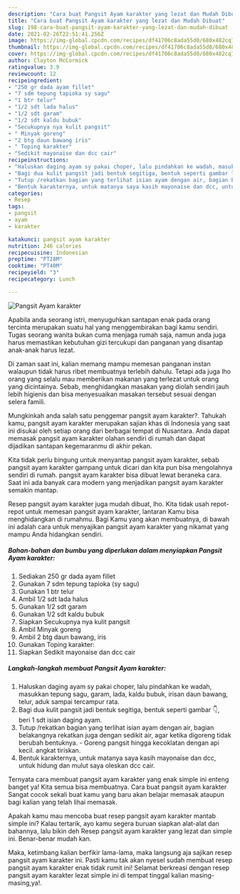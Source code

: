 ```yaml
---
description: "Cara buat Pangsit Ayam karakter yang lezat dan Mudah Dibuat"
title: "Cara buat Pangsit Ayam karakter yang lezat dan Mudah Dibuat"
slug: 198-cara-buat-pangsit-ayam-karakter-yang-lezat-dan-mudah-dibuat
date: 2021-02-26T22:51:41.256Z
image: https://img-global.cpcdn.com/recipes/df41706c8ada55d0/680x482cq70/pangsit-ayam-karakter-foto-resep-utama.jpg
thumbnail: https://img-global.cpcdn.com/recipes/df41706c8ada55d0/680x482cq70/pangsit-ayam-karakter-foto-resep-utama.jpg
cover: https://img-global.cpcdn.com/recipes/df41706c8ada55d0/680x482cq70/pangsit-ayam-karakter-foto-resep-utama.jpg
author: Clayton McCormick
ratingvalue: 3.9
reviewcount: 12
recipeingredient:
- "250 gr dada ayam fillet"
- "7 sdm tepung tapioka sy sagu"
- "1 btr telur"
- "1/2 sdt lada halus"
- "1/2 sdt garam"
- "1/2 sdt kaldu bubuk"
- "Secukupnya nya kulit pangsit"
- " Minyak goreng"
- "2 btg daun bawang iris"
- " Toping karakter"
- "Sedikit mayonaise dan dcc cair"
recipeinstructions:
- "Haluskan daging ayam sy pakai choper, lalu pindahkan ke wadah, masukkan tepung sagu, garam, lada, kaldu bubuk, irisan daun bawang, telur, aduk sampai tercampur rata."
- "Bagi dua kulit pangsit jadi bentuk segitiga, bentuk seperti gambar 👇, beri 1 sdt isian daging ayam."
- "Tutup /rekatkan bagian yang terlihat isian ayam dengan air, bagian belakangnya rekatkan juga dengan sedikit air, agar ketika digoreng tidak berubah bentuknya.  Goreng pangsit hingga kecoklatan dengan api kecil. angkat tiriskan."
- "Bentuk karakternya, untuk matanya saya kasih mayonaise dan dcc, untuk hidung dan mulut saya oleskan dcc cair."
categories:
- Resep
tags:
- pangsit
- ayam
- karakter

katakunci: pangsit ayam karakter 
nutrition: 246 calories
recipecuisine: Indonesian
preptime: "PT28M"
cooktime: "PT40M"
recipeyield: "3"
recipecategory: Lunch

---
```



![Pangsit Ayam karakter](https://img-global.cpcdn.com/recipes/df41706c8ada55d0/680x482cq70/pangsit-ayam-karakter-foto-resep-utama.jpg)

Apabila anda seorang istri, menyuguhkan santapan enak pada orang tercinta merupakan suatu hal yang menggembirakan bagi kamu sendiri. Tugas seorang  wanita bukan cuma menjaga rumah saja, namun anda juga harus memastikan kebutuhan gizi tercukupi dan panganan yang disantap anak-anak harus lezat.

Di zaman  saat ini, kalian memang mampu memesan panganan instan walaupun tidak harus ribet membuatnya terlebih dahulu. Tetapi ada juga lho orang yang selalu mau memberikan makanan yang terlezat untuk orang yang dicintainya. Sebab, menghidangkan masakan yang diolah sendiri jauh lebih higienis dan bisa menyesuaikan masakan tersebut sesuai dengan selera famili. 



Mungkinkah anda salah satu penggemar pangsit ayam karakter?. Tahukah kamu, pangsit ayam karakter merupakan sajian khas di Indonesia yang saat ini disukai oleh setiap orang dari berbagai tempat di Nusantara. Anda dapat memasak pangsit ayam karakter olahan sendiri di rumah dan dapat dijadikan santapan kegemaranmu di akhir pekan.

Kita tidak perlu bingung untuk menyantap pangsit ayam karakter, sebab pangsit ayam karakter gampang untuk dicari dan kita pun bisa mengolahnya sendiri di rumah. pangsit ayam karakter bisa dibuat lewat beraneka cara. Saat ini ada banyak cara modern yang menjadikan pangsit ayam karakter semakin mantap.

Resep pangsit ayam karakter juga mudah dibuat, lho. Kita tidak usah repot-repot untuk memesan pangsit ayam karakter, lantaran Kamu bisa menghidangkan di rumahmu. Bagi Kamu yang akan membuatnya, di bawah ini adalah cara untuk menyajikan pangsit ayam karakter yang nikamat yang mampu Anda hidangkan sendiri.

<!--inarticleads1-->

##### Bahan-bahan dan bumbu yang diperlukan dalam menyiapkan Pangsit Ayam karakter:

1. Sediakan 250 gr dada ayam fillet
1. Gunakan 7 sdm tepung tapioka (sy sagu)
1. Gunakan 1 btr telur
1. Ambil 1/2 sdt lada halus
1. Gunakan 1/2 sdt garam
1. Gunakan 1/2 sdt kaldu bubuk
1. Siapkan Secukupnya nya kulit pangsit
1. Ambil  Minyak goreng
1. Ambil 2 btg daun bawang, iris
1. Gunakan  Toping karakter:
1. Siapkan Sedikit mayonaise dan dcc cair




<!--inarticleads2-->

##### Langkah-langkah membuat Pangsit Ayam karakter:

1. Haluskan daging ayam sy pakai choper, lalu pindahkan ke wadah, masukkan tepung sagu, garam, lada, kaldu bubuk, irisan daun bawang, telur, aduk sampai tercampur rata.
1. Bagi dua kulit pangsit jadi bentuk segitiga, bentuk seperti gambar 👇, beri 1 sdt isian daging ayam.
1. Tutup /rekatkan bagian yang terlihat isian ayam dengan air, bagian belakangnya rekatkan juga dengan sedikit air, agar ketika digoreng tidak berubah bentuknya.  - Goreng pangsit hingga kecoklatan dengan api kecil. angkat tiriskan.
1. Bentuk karakternya, untuk matanya saya kasih mayonaise dan dcc, untuk hidung dan mulut saya oleskan dcc cair.




Ternyata cara membuat pangsit ayam karakter yang enak simple ini enteng banget ya! Kita semua bisa membuatnya. Cara buat pangsit ayam karakter Sangat cocok sekali buat kamu yang baru akan belajar memasak ataupun bagi kalian yang telah lihai memasak.

Apakah kamu mau mencoba buat resep pangsit ayam karakter mantab simple ini? Kalau tertarik, ayo kamu segera buruan siapkan alat-alat dan bahannya, lalu bikin deh Resep pangsit ayam karakter yang lezat dan simple ini. Benar-benar mudah kan. 

Maka, ketimbang kalian berfikir lama-lama, maka langsung aja sajikan resep pangsit ayam karakter ini. Pasti kamu tak akan nyesel sudah membuat resep pangsit ayam karakter enak tidak rumit ini! Selamat berkreasi dengan resep pangsit ayam karakter lezat simple ini di tempat tinggal kalian masing-masing,ya!.

